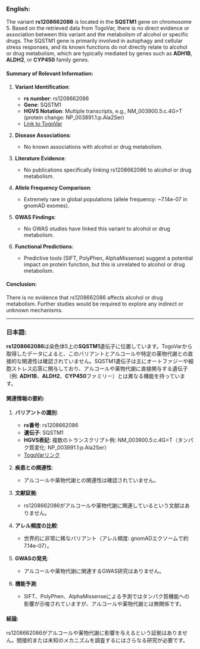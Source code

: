 ### English:
The variant **rs1208662086** is located in the **SQSTM1** gene on chromosome 5. Based on the retrieved data from TogoVar, there is no direct evidence or association between this variant and the metabolism of alcohol or specific drugs. The SQSTM1 gene is primarily involved in autophagy and cellular stress responses, and its known functions do not directly relate to alcohol or drug metabolism, which are typically mediated by genes such as **ADH1B**, **ALDH2**, or **CYP450** family genes.

#### Summary of Relevant Information:
1. **Variant Identification**:
   - **rs number**: rs1208662086
   - **Gene**: SQSTM1
   - **HGVS Notation**: Multiple transcripts, e.g., NM_003900.5:c.4G>T (protein change: NP_003891.1:p.Ala2Ser)
   - [Link to TogoVar](https://togovar.org/variant/5-179820940-G-T)

2. **Disease Associations**:
   - No known associations with alcohol or drug metabolism.

3. **Literature Evidence**:
   - No publications specifically linking rs1208662086 to alcohol or drug metabolism.

4. **Allele Frequency Comparison**:
   - Extremely rare in global populations (allele frequency: ~7.14e-07 in gnomAD exomes).

5. **GWAS Findings**:
   - No GWAS studies have linked this variant to alcohol or drug metabolism.

6. **Functional Predictions**:
   - Predictive tools (SIFT, PolyPhen, AlphaMissense) suggest a potential impact on protein function, but this is unrelated to alcohol or drug metabolism.

#### Conclusion:
There is no evidence that rs1208662086 affects alcohol or drug metabolism. Further studies would be required to explore any indirect or unknown mechanisms.

---

### 日本語:
**rs1208662086**は染色体5上の**SQSTM1**遺伝子に位置しています。TogoVarから取得したデータによると、このバリアントとアルコールや特定の薬物代謝との直接的な関連性は確認されていません。SQSTM1遺伝子は主にオートファジーや細胞ストレス応答に関与しており、アルコールや薬物代謝に直接関与する遺伝子（例: **ADH1B**、**ALDH2**、**CYP450**ファミリー）とは異なる機能を持っています。

#### 関連情報の要約:
1. **バリアントの識別**:
   - **rs番号**: rs1208662086
   - **遺伝子**: SQSTM1
   - **HGVS表記**: 複数のトランスクリプト例: NM_003900.5:c.4G>T（タンパク質変化: NP_003891.1:p.Ala2Ser）
   - [TogoVarリンク](https://togovar.org/variant/5-179820940-G-T)

2. **疾患との関連性**:
   - アルコールや薬物代謝との関連性は確認されていません。

3. **文献証拠**:
   - rs1208662086がアルコールや薬物代謝に関連しているという文献はありません。

4. **アレル頻度の比較**:
   - 世界的に非常に稀なバリアント（アレル頻度: gnomADエクソームで約7.14e-07）。

5. **GWASの発見**:
   - アルコールや薬物代謝に関連するGWAS研究はありません。

6. **機能予測**:
   - SIFT、PolyPhen、AlphaMissenseによる予測ではタンパク質機能への影響が示唆されていますが、アルコールや薬物代謝とは無関係です。

#### 結論:
rs1208662086がアルコールや薬物代謝に影響を与えるという証拠はありません。間接的または未知のメカニズムを調査するにはさらなる研究が必要です。